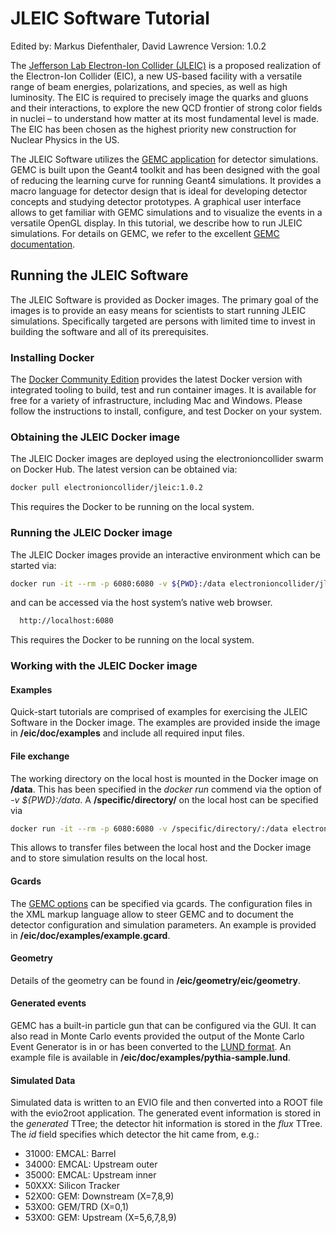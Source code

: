 # JLEIC Software Tutorial

Edited by: Markus Diefenthaler, David Lawrence
Version: 1.0.2

The [Jefferson Lab Electron-Ion Collider (JLEIC)](https://eic.jlab.org/wiki/index.php/Main_Page) is a proposed realization of the Electron-Ion Collider (EIC), a new US-based facility with a versatile range of beam energies, polarizations, and species, as well as high luminosity. The EIC is required to precisely image the quarks and gluons and their interactions, to explore the new QCD frontier of strong color fields in nuclei – to understand how matter at its most fundamental level is made. The EIC has been chosen as the highest priority new construction for Nuclear Physics in the US.  

The JLEIC Software utilizes the [GEMC application](https://gemc.jlab.org/gemc/html/index.html) for detector simulations. GEMC is built upon the Geant4 toolkit and has been designed with the goal of reducing the learning curve for running Geant4 simulations. It provides a macro language for detector design that is ideal for developing detector concepts and studying detector prototypes. A graphical user interface allows to get familiar with GEMC simulations and to visualize the events in a versatile OpenGL display. In this tutorial, we describe how to run JLEIC simulations. For details on GEMC, we refer to the excellent [GEMC documentation](https://gemc.jlab.org/gemc/html/documentation/documentation.html). 
 
## Running the JLEIC Software
The JLEIC Software is provided as Docker images. The primary goal of the images is to provide an easy means for scientists to start running JLEIC simulations. Specifically targeted are persons with limited time to invest in building the software and all of its prerequisites. 

### Installing Docker
The [Docker Community Edition](https://www.docker.com/community-edition) provides the latest Docker version with integrated tooling to build, test and run container images. It 
is available for free for a variety of infrastructure, including Mac and Windows. Please follow the instructions to install, configure, and test Docker on your system.

### Obtaining the JLEIC Docker image
The JLEIC Docker images are deployed using the electronioncollider swarm on Docker Hub. The latest version can be obtained via: 
```sh
docker pull electronioncollider/jleic:1.0.2
```
This requires the Docker to be running on the local system.

### Running the JLEIC Docker image
The JLEIC Docker images provide an interactive environment which can be started via: 
```sh
docker run -it --rm -p 6080:6080 -v ${PWD}:/data electronioncollider/jleic:1.0.2
```
and can be accessed via the host system’s native web browser.
```sh
  http://localhost:6080
```
This requires the Docker to be running on the local system.


### Working with the JLEIC Docker image

#### Examples
Quick-start tutorials are comprised of examples for exercising the JLEIC Software in the Docker image. The examples are provided inside the image in **/eic/doc/examples** and include all required input files. 

#### File exchange
The working directory on the local host is mounted in the Docker image on **/data**. This has been specified in the *docker run* commend via the option of *-v ${PWD}:/data*. A **/specific/directory/** on the local host can be specified via 
```sh 
docker run -it --rm -p 6080:6080 -v /specific/directory/:/data electronioncollider/jleic:1.0.2
``` 
This allows to transfer files between the local host and the Docker image and to store simulation results on the local host. 

#### Gcards
The [GEMC options](https://gemc.jlab.org/gemc/html/documentation/options.html?highlight=gcard) can be specified via gcards. The configuration files in the XML markup language allow to steer GEMC and to document the detector configuration and simulation parameters. An example is provided in **/eic/doc/examples/example.gcard**. 

#### Geometry
Details of the geometry can be found in **/eic/geometry/eic/geometry**.

#### Generated events
GEMC has a built-in particle gun that can be configured via the GUI. It can also read in Monte Carlo events provided the output of the Monte Carlo Event Generator is in or has been converted to the [LUND format](https://gemc.jlab.org/gemc/html/documentation/generator/lund.html). An example file is available in **/eic/doc/examples/pythia-sample.lund**.

#### Simulated Data
Simulated data is written to an EVIO file and then converted into a ROOT file with the evio2root application. The generated event information is stored in the *generated* TTree; the detector hit information is stored in the *flux* TTree. The *id* field specifies which detector the hit came from, e.g.:

* 31000: EMCAL: Barrel
* 34000: EMCAL: Upstream outer
* 35000: EMCAL: Upstream inner
* 50XXX: Silicon Tracker
* 52X00: GEM: Downstream (X=7,8,9)
* 53X00: GEM/TRD (X=0,1)
* 53X00: GEM: Upstream (X=5,6,7,8,9)

